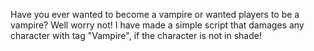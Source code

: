 Have you ever wanted to become a vampire or wanted players to be a vampire? Well worry not! I have made a simple script that damages any character with tag "Vampire", if the character is not in shade!
